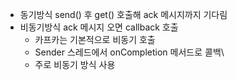 - 동기방식
  send() 후 get() 호출해 ack 메시지까지 기다림
- 비동기방식
  ack 메시지 오면 callback 호출
	- 카프카는 기본적으로 비동기 호출
	- Sender 스레드에서 onCompletion 메서드로 콜백\
	- 주로 비동기 방식 사용